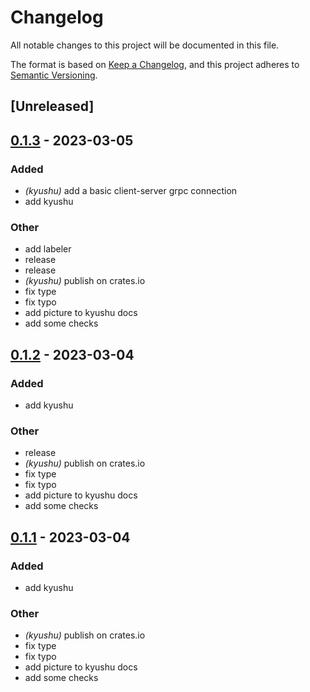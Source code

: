 # Changelog
All notable changes to this project will be documented in this file.

The format is based on [Keep a Changelog](https://keepachangelog.com/en/1.0.0/),
and this project adheres to [Semantic Versioning](https://semver.org/spec/v2.0.0.html).

## [Unreleased]

## [0.1.3](https://github.com/amirography/soapberry/compare/kyushu-v0.1.2...kyushu-v0.1.3) - 2023-03-05

### Added
- *(kyushu)* add a basic client-server grpc connection
- add kyushu

### Other
- add labeler
- release
- release
- *(kyushu)* publish on crates.io
- fix type
- fix typo
- add picture to kyushu docs
- add some checks

## [0.1.2](https://github.com/amirography/soapberry/compare/kyushu-v0.1.1...kyushu-v0.1.2) - 2023-03-04

### Added
- add kyushu

### Other
- release
- *(kyushu)* publish on crates.io
- fix type
- fix typo
- add picture to kyushu docs
- add some checks

## [0.1.1](https://github.com/amirography/soapberry/compare/kyushu-v0.1.0...kyushu-v0.1.1) - 2023-03-04

### Added
- add kyushu

### Other
- *(kyushu)* publish on crates.io
- fix type
- fix typo
- add picture to kyushu docs
- add some checks

